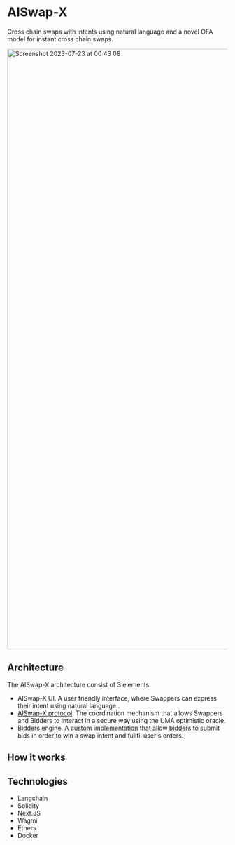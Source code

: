# AISwap-X
Cross chain swaps with intents using natural language and a novel OFA model for instant cross chain swaps.

<img width="1370" alt="Screenshot 2023-07-23 at 00 43 08" src="https://github.com/EdsonAlcala/AISwap-X/assets/3077635/4f97d932-e9fb-48cd-a57b-abd0d4ba11d7">

## Architecture

The AISwap-X architecture consist of 3 elements:

- AISwap-X UI. A user friendly interface, where Swappers can express their intent using natural language .
- [AISwap-X protocol](https://github.com/EdsonAlcala/aiswap-x-contracts). The coordination mechanism that allows Swappers and Bidders to interact in a secure way using the UMA optimistic oracle.
- [Bidders engine](https://github.com/EdsonAlcala/aiswap-x-market-maker). A custom implementation that allow bidders to submit bids in order to win a swap intent and fullfil user's orders.

## How it works

## Technologies
- Langchain
- Solidity
- Next.JS
- Wagmi
- Ethers
- Docker
